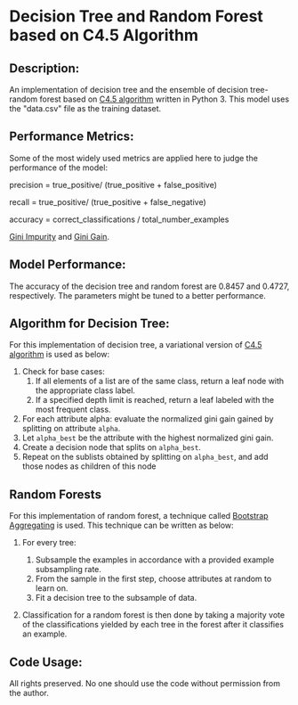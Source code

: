 # Decision Tree and Random Forest based on C4.5 Algorithm

## Description:
An implementation of decision tree and the ensemble of decision tree- random forest based on [C4.5 algorithm](https://en.wikipedia.org/wiki/C4.5_algorithm) written in Python 3.
This model uses the "data.csv" file as the training dataset.

## Performance Metrics:
Some of the most widely used metrics are applied here to judge the performance of the model:

precision = true_positive/ (true_positive + false_positive)

recall = true_positive/ (true_positive + false_negative)

accuracy = correct_classifications / total_number_examples

[Gini Impurity](https://en.wikipedia.org/wiki/Decision_tree_learning#Gini_impurity) and [Gini Gain](https://en.wikipedia.org/wiki/Information_gain_in_decision_trees).


## Model Performance:
The accuracy of the decision tree and random forest are 0.8457 and 0.4727, respectively. The parameters might be tuned to a better performance.

## Algorithm for Decision Tree:
For this implementation of decision tree, a variational version of [C4.5 algorithm](https://en.wikipedia.org/wiki/C4.5_algorithm) is used as below:

1. Check for base cases:
   1. If all elements of a list are of the same class, return a leaf node with the appropriate class label.
   2. If a specified depth limit is reached, return a leaf labeled with the most frequent class.
2. For each attribute alpha: evaluate the normalized gini gain gained by splitting on attribute `alpha`.
3. Let `alpha_best` be the attribute with the highest normalized gini gain.
4. Create a decision node that splits on `alpha_best`.
5. Repeat on the sublists obtained by splitting on `alpha_best`, and add those nodes as children of this node

## Random Forests
For this implementation of random forest, a technique called [Bootstrap Aggregating](https://en.wikipedia.org/wiki/Bootstrap_aggregating) is used. This technique can be written as below:

1. For every tree:
   1. Subsample the examples in accordance with a provided example subsampling rate.
   2. From the sample in the first step, choose attributes at random to learn on.
   3. Fit a decision tree to the subsample of data.

2. Classification for a random forest is then done by taking a majority vote of the classifications yielded by each tree in the forest after it classifies an example.

## Code Usage:
All rights preserved. No one should use the code without permission from the author.